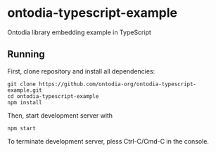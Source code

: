 # ontodia-typescript-example
Ontodia library embedding example in TypeScript

## Running

First, clone repository and install all dependencies:

    git clone https://github.com/ontodia-org/ontodia-typescript-example.git
    cd ontodia-typescript-example
    npm install

Then, start development server with

    npm start

To terminate development server, pless Ctrl-C/Cmd-C in the console.

